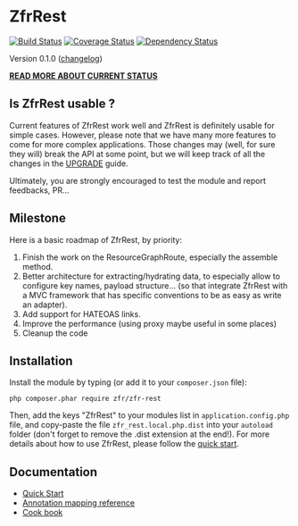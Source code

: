 ZfrRest
=======

[![Build Status](https://travis-ci.org/zf-fr/zfr-rest.png?branch=master)](https://travis-ci.org/zf-fr/zfr-rest) [![Coverage Status](https://coveralls.io/repos/zf-fr/zfr-rest/badge.png?branch=master)](https://coveralls.io/r/zf-fr/zfr-rest?branch=master) [![Dependency Status](https://www.versioneye.com/package/php--zfr--zfr-rest/badge.png)](https://www.versioneye.com/package/php--zfr--zfr-rest)

Version 0.1.0 ([changelog](/CHANGELOG.md))

**[READ MORE ABOUT CURRENT STATUS](https://github.com/zf-fr/ZfrRest/issues/41)**

## Is ZfrRest usable ?

Current features of ZfrRest work well and ZfrRest is definitely usable for simple cases. However, please note that
we have many more features to come for more complex applications. Those changes may (well, for sure they will) break
the API at some point, but we will keep track of all the changes in the [UPGRADE](UPGRADE.md) guide.

Ultimately, you are strongly encouraged to test the module and report feedbacks, PR...

## Milestone

Here is a basic roadmap of ZfrRest, by priority:

1. Finish the work on the ResourceGraphRoute, especially the assemble method.
2. Better architecture for extracting/hydrating data, to especially allow to configure key names, payload structure...
(so that integrate ZfrRest with a MVC framework that has specific conventions to be as easy as write an adapter).
3. Add support for HATEOAS links.
4. Improve the performance (using proxy maybe useful in some places)
5. Cleanup the code

## Installation

Install the module by typing (or add it to your `composer.json` file):

`php composer.phar require zfr/zfr-rest`

Then, add the keys "ZfrRest" to your modules list in `application.config.php` file, and copy-paste the file
`zfr_rest.local.php.dist` into your `autoload` folder (don't forget to remove the .dist extension at the end!). For
more details about how to use ZfrRest, please follow the [quick start]((/docs/quick-start.md)).

## Documentation

* [Quick Start](/docs/quick-start/01-introduction.md)
* [Annotation mapping reference](/docs/annotation-mapping-reference.md)
* [Cook book](/docs/cook-book.md)
